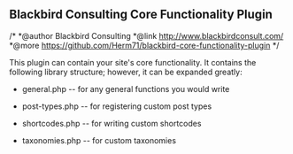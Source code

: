 ## Blackbird Consulting Core Functionality Plugin ##
/*
 *@author Blackbird Consulting
 *@link http://www.blackbirdconsult.com/
 *@more https://github.com/Herm71/blackbird-core-functionality-plugin
 */

This plugin can contain your site's core functionality. It contains the following library structure; however, it can be expanded greatly:

* general.php -- for any general functions you would write

* post-types.php -- for registering custom post types

* shortcodes.php -- for writing custom shortcodes

* taxonomies.php -- for custom taxonomies